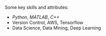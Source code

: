 Some key skills and attributes:
* *Python*, *MATLAB*, *C++*
* Version Control, AWS, Tensorflow
* Data Science, Data Mining, Deep Learning
